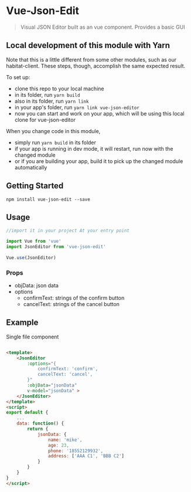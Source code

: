 # Vue-Json-Edit

> Visual JSON Editor built as an vue component. Provides a basic GUI

## Local development of this module with Yarn
                                 
Note that this is a little different from some other modules, such as our habitat-client. These steps, though, accomplish the same expected result.

To set up:
- clone this repo to your local machine
- in its folder, run `yarn build`  
- also in its folder, run `yarn link`  
- in your app's folder, run `yarn link vue-json-editor`
- now you can start and work on your app, which will be using this local clone for vue-json-editor

When you change code in this module,
- simply run `yarn build` in its folder
- if your app is running in dev mode, it will restart, run now with the changed module
- or if you are building your app, build it to pick up the changed module automatically

## Getting Started
```
npm install vue-json-edit --save
```

## Usage

``` javascript
//import it in your project At your entry point

import Vue from 'vue'
import JsonEditor from 'vue-json-edit'
  
Vue.use(JsonEditor)
```
### Props

* objData: json data
* options
    * confirmText: strings of the confirm button
    * cancelText: strings of the cancel button
  

## Example
Single file component
``` html

<template>
    <JsonEditor
        :options="{
            confirmText: 'confirm',
            cancelText: 'cancel',
        }"
        :objData="jsonData" 
        v-model="jsonData" >
    </JsonEditor>
</template>
<script>
export default {
    ...
    data: function() {
        return {
            jsonData: {
                name: 'mike',
                age: 23,
                phone: '18552129932',
                address: ['AAA C1', 'BBB C2']
            }
        }
    }
}
</script> 
```





